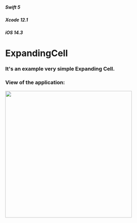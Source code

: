 ##### _Swift 5_
##### _Xcode 12.1_     
##### _iOS 14.3_ 

# ExpandingCell

### It's an example very simple Expanding Cell. 

### View of the application: 

<p align = left>
<img width = "400" src = "https://user-images.githubusercontent.com/67439169/106191607-6236ea00-61ab-11eb-8fd7-8a07bb64af2c.gif">
</p>
